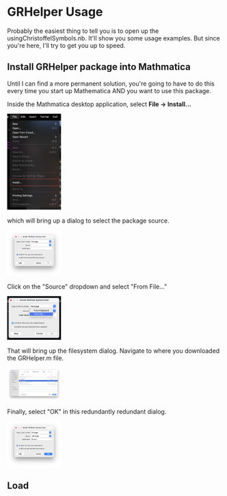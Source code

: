 # GRHelper Usage

Probably the easiest thing to tell you is to open up the usingChristoffelSymbols.nb. It'll show you some usage examples. But since you're here, I'll try to get you up to speed.

## Install GRHelper package into Mathmatica

Until I can find a more permanent solution, you're going to have to do this every time you start up Mathematica AND you want to use this package.

Inside the Mathmatica desktop application, select  **File -> Install...**

<img src="images/InstallPackage-File-Install.png" width=25%>

which will bring up a dialog to select the package source.

<img src="images/InstallPackage-SelectSource.png" width=25%>

Click on the "Source" dropdown and select "From File..."

<img src="images/InstallPackage-FromFile.png" width=25%>

That will bring up the filesystem dialog. Navigate to where you downloaded the GRHelper.m file.

<img src="images/InstallPackage-SelectPackageFile.png" width=25%>

Finally, select "OK" in this redundantly redundant dialog.

<img src="images/InstallPackage-OK.png" width=25%>


## Load 